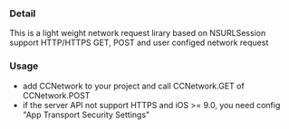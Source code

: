 ### Detail
This is a light weight network request lirary based on NSURLSession
support HTTP/HTTPS GET, POST and user configed network request

### Usage
* add CCNetwork to your project and call CCNetwork.GET of CCNetwork.POST
* if the server API not support HTTPS and iOS >= 9.0, you need config "App Transport Security Settings"
